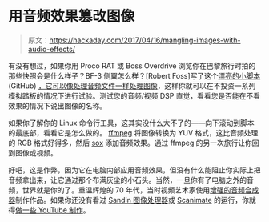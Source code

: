 # 用音频效果篡改图像

> 原文：<https://hackaday.com/2017/04/16/mangling-images-with-audio-effects/>

有没有想过，如果你用 Proco RAT 或 Boss Overdrive 浏览你在巴黎旅行时拍的那些快照会是什么样子？BF-3 侧翼怎么样？[Robert Foss]写了这个[漂亮的小脚本](https://github.com/robertfoss/audio_shop/) (GitHub) [，它可以像处理音频文件一样处理图像](http://memcpy.io/audio-editing-images.html)，这样你就可以在不投资一系列模拟踏板的情况下进行试验。测试您的音频/视频 DSP 直觉，看看您是否能在不看效果的情况下说出图像的名称。

如果你了解你的 Linux 命令行工具，这其实没什么大不了的——向下滚动到脚本的最底部，看看它是怎么做的。 [ffmpeg](http://ffmpeg.org/) 将图像转换为 YUV 格式，这比音频处理的 RGB 格式好得多，然后 [sox](http://sox.sourceforge.net/) 添加音频效果。通过 ffmpeg 的另一次旅行让你回到图像或视频。

好吧，这是作弊，因为它在电脑内部应用音频效果，但没有什么能阻止你实际上把音频拿出来，让它通过那个布满灰尘的小石头。当然，一旦你有了电脑之外的音频，世界就是你的了。重温辉煌的 70 年代，当时视频艺术家使用[增强的音频合成器](https://en.wikipedia.org/wiki/Video_synthesizer)制作作品。如果你还没有看过 [Sandin 图像处理器](http://www.audiovisualizers.com/toolshak/vidsynth/sandin/sandin.htm)或 [Scanimate](https://en.wikipedia.org/wiki/Scanimate) 的运行，你就得[做一些 YouTube 制作](https://www.youtube.com/watch?v=UHjkMThH0aE)。